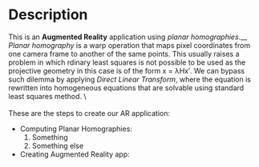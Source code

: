 # Description
This is an **Augmented Reality** application using *planar homographies*.__
*Planar homography* is a warp operation that maps pixel coordinates from one camera frame to another of the same points. This usually raises a problem in which 
rdinary least squares is not possible to be used as the projective geometry in this case is of the form x = λHx′. We can bypass such dilemma by applying *Direct Linear Transform*, where the equation is rewritten into homogeneous equations that are solvable using standard least squares method. \ 
<br	/> 
<br>
These are the steps to create our AR application:
- Computing Planar Homographies:
	1. Something
	2. Something else
- Creating Augmented Reality app:
